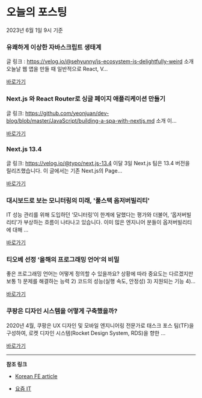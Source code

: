 # 오늘의 포스팅 
2023년 6월 1일 9시 기준 

###  유쾌하게 이상한 자바스크립트 생태계 

 글 링크 : https://velog.io/@sehyunny/js-ecosystem-is-delightfully-weird 소개 오늘날 웹 앱을 만들 때 일반적으로 React, V... 

 [바로가기](undefined) 

###  Next.js 와 React Router로 싱글 페이지 애플리케이션 만들기 

 글 링크: https://github.com/yeonjuan/dev-blog/blob/master/JavaScript/building-a-spa-with-nextjs.md 소개 이... 

 [바로가기](undefined) 

###  Next.js 13.4 

 글 링크: https://velog.io/@typo/next.js-13.4 이달 3일 Next.js 팀은 13.4 버전을 릴리즈했습니다. 이 글에서는 기존 Next.js의 Page... 

 [바로가기](undefined) 

### 대시보드로 보는 모니터링의 미래, '풀스택 옵저버빌리티' 

 IT 성능 관리를 위해 도입하던 ‘모니터링’이 한계에 달했다는 평가와 더불어, ‘옵저버빌리티’가 부상하는 흐름이 나타나고 있습니다. 이미 많은 엔지니어 분들이 옵저버빌리티에 대해 ... 

 [바로가기](https://yozm.wishket.com/magazine/detail/2047/) 

### 티오베 선정 ‘올해의 프로그래밍 언어’의 비밀 

 좋은 프로그래밍 언어는 어떻게 정의할 수 있을까요? 상황에 따라 중요도는 다르겠지만 보통 1) 문제를 해결하는 능력 2) 코드의 성능(실행 속도, 안정성) 3) 지원되는 기능 4)... 

 [바로가기](https://yozm.wishket.com/magazine/detail/2046/) 

### 쿠팡은 디자인 시스템을 어떻게 구축했을까? 

 2020년 4월, 쿠팡은 UX 디자인 및 모바일 엔지니어링 전문가로 태스크 포스 팀(TF)을 구성하여, 로켓 디자인 시스템(Rocket Design System, RDS)을 향한 ... 

 [바로가기](https://yozm.wishket.com/magazine/detail/2045/) 

---

**참조 링크**

- [Korean FE article](https://kofearticle.substack.com) 

- [요즘 IT](https://yozm.wishket.com/magazine) 

